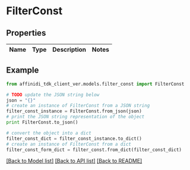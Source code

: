 # FilterConst

## Properties

| Name | Type | Description | Notes |
| ---- | ---- | ----------- | ----- |

## Example

```python
from affinidi_tdk_client_ver.models.filter_const import FilterConst

# TODO update the JSON string below
json = "{}"
# create an instance of FilterConst from a JSON string
filter_const_instance = FilterConst.from_json(json)
# print the JSON string representation of the object
print FilterConst.to_json()

# convert the object into a dict
filter_const_dict = filter_const_instance.to_dict()
# create an instance of FilterConst from a dict
filter_const_form_dict = filter_const.from_dict(filter_const_dict)
```

[[Back to Model list]](../README.md#documentation-for-models) [[Back to API list]](../README.md#documentation-for-api-endpoints) [[Back to README]](../README.md)
